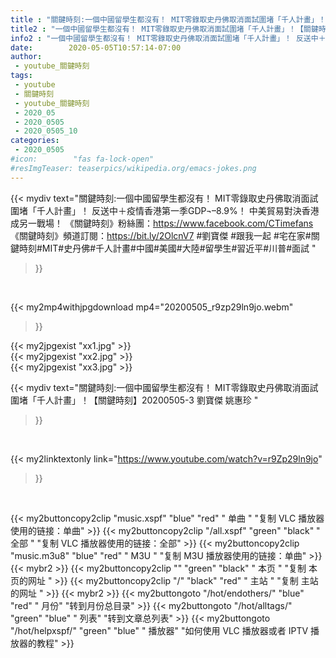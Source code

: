 ```yaml
---
title : "關鍵時刻:一個中國留學生都沒有！ MIT零錄取史丹佛取消面試圍堵「千人計畫」！【關鍵時刻】20200505-3 劉寶傑 姚惠珍 "
title2 : "一個中國留學生都沒有！ MIT零錄取史丹佛取消面試圍堵「千人計畫」！【關鍵時刻】20200505-3 劉寶傑 姚惠珍 "
info2 : "一個中國留學生都沒有！ MIT零錄取史丹佛取消面試圍堵「千人計畫」！ 反送中＋疫情香港第一季GDP¬–8.9%！ 中美貿易對決香港成另一戰場！  《關鍵時刻》粉絲團：https://www.facebook.com/CTimefans 《關鍵時刻》頻道訂閱：https://bit.ly/2OlcnV7  #劉寶傑  #跟我一起 #宅在家#關鍵時刻#MIT#史丹佛#千人計畫#中國#美國#大陸#留學生#習近平#川普#面試 "
date:        2020-05-05T10:57:14-07:00
author:
 - youtube_關鍵時刻
tags:
 - youtube
 - 關鍵時刻
 - youtube_關鍵時刻
 - 2020_05
 - 2020_0505
 - 2020_0505_10
categories:
 - 2020_0505
#icon:        "fas fa-lock-open"
#resImgTeaser: teaserpics/wikipedia.org/emacs-jokes.png
---
```


{{< mydiv text="關鍵時刻:一個中國留學生都沒有！ MIT零錄取史丹佛取消面試圍堵「千人計畫」！ 反送中＋疫情香港第一季GDP¬–8.9%！ 中美貿易對決香港成另一戰場！  《關鍵時刻》粉絲團：https://www.facebook.com/CTimefans 《關鍵時刻》頻道訂閱：https://bit.ly/2OlcnV7  #劉寶傑  #跟我一起 #宅在家#關鍵時刻#MIT#史丹佛#千人計畫#中國#美國#大陸#留學生#習近平#川普#面試 "
>}}
<br>


{{< my2mp4withjpgdownload mp4="20200505_r9zp29ln9jo.webm"
>}}

{{< my2jpgexist "xx1.jpg" >}}<br>
{{< my2jpgexist "xx2.jpg" >}}<br>
{{< my2jpgexist "xx3.jpg" >}}<br>



{{< mydiv text="關鍵時刻:一個中國留學生都沒有！ MIT零錄取史丹佛取消面試圍堵「千人計畫」！【關鍵時刻】20200505-3 劉寶傑 姚惠珍 "
>}}
<br>

{{< my2linktextonly link="https://www.youtube.com/watch?v=r9Zp29ln9jo"
>}}


<br>

{{< my2buttoncopy2clip "music.xspf"        "blue"   "red"    " 单曲 "  "复制 VLC 播放器使用的链接：单曲" >}} {{< my2buttoncopy2clip "/all.xspf"         "green"  "black"  " 全部 "  "复制 VLC 播放器使用的链接：全部" >}} {{< my2buttoncopy2clip "music.m3u8"        "blue"   "red"    " M3U  "    "复制 M3U 播放器使用的链接：单曲" >}} {{< mybr2 >}} {{< my2buttoncopy2clip ""                  "green"  "black"  " 本页 "    "复制 本页的网址 " >}} {{< my2buttoncopy2clip "/"                 "black"  "red"    " 主站 "    "复制 主站的网址 " >}} {{< mybr2 >}} {{< my2buttongoto      "/hot/endothers/"   "blue"   "red"    " 月份"   "转到月份总目录" >}} {{< my2buttongoto      "/hot/alltags/"     "green"  "blue"   " 列表"   "转到文章总列表" >}} {{< my2buttongoto      "/hot/helpxspf/"    "green"  "blue"   " 播放器" "如何使用 VLC 播放器或者 IPTV 播放器的教程" >}} 
